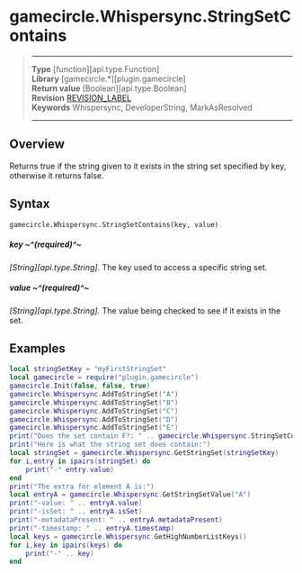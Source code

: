 # gamecircle.Whispersync.StringSetContains

> --------------------- ------------------------------------------------------------------------------------------
> __Type__              [function][api.type.Function]  
> __Library__           [gamecircle.*][plugin.gamecircle]  
> __Return value__      [Boolean][api.type.Boolean]  
> __Revision__          [REVISION_LABEL](REVISION_URL)  
> __Keywords__          Whispersync, DeveloperString, MarkAsResolved  
> --------------------- ------------------------------------------------------------------------------------------


## Overview
Returns true if the string given to it exists in the string set specified by key, otherwise it returns false.

## Syntax
	gamecircle.Whispersync.StringSetContains(key, value)
	
##### key ~^(required)^~
_[String][api.type.String]._ The key used to access a specific string set.
##### value ~^(required)^~
_[String][api.type.String]._ The value being checked to see if it exists in the set.


## Examples

``````lua  
local stringSetKey = "myFirstStringSet" 
local gamecircle = require("plugin.gamecircle")  
gamecircle.Init(false, false, true)  
gamecircle.Whispersync.AddToStringSet("A")
gamecircle.Whispersync.AddToStringSet("B")
gamecircle.Whispersync.AddToStringSet("C")
gamecircle.Whispersync.AddToStringSet("D")
gamecircle.Whispersync.AddToStringSet("E")
print("Does the set contain F?: " .. gamecircle.Whispersync.StringSetContains(stringSetKey, "F"))
print("Here is what the string set does contain:")
local stringSet = gamecircle.Whispersync.GetStringSet(stringSetKey)  
for i,entry in ipairs(stringSet) do  
	print("-" entry.value)  
end  
print("The extra for element A is:")
local entryA = gamecircle.Whispersync.GetStringSetValue("A")
print("-value: " .. entryA.value)
print("-isSet: " .. entryA.isSet)
print("-metadataPresent: " .. entryA.metadataPresent)
print("-timestamp: " .. entryA.timestamp)
local keys = gamecircle.Whispersync.GetHighNumberListKeys()  
for i,key in ipairs(keys) do  
	print("-" .. key)  
end  
``````
